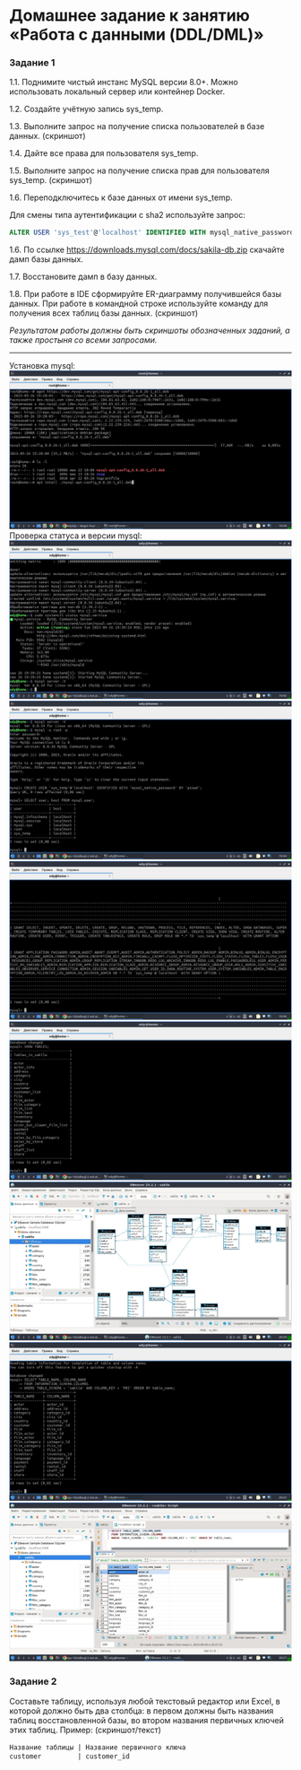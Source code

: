 # Домашнее задание к занятию «Работа с данными (DDL/DML)»
### Задание 1
1.1. Поднимите чистый инстанс MySQL версии 8.0+. Можно использовать локальный сервер или контейнер Docker.

1.2. Создайте учётную запись sys_temp. 

1.3. Выполните запрос на получение списка пользователей в базе данных. (скриншот)

1.4. Дайте все права для пользователя sys_temp. 

1.5. Выполните запрос на получение списка прав для пользователя sys_temp. (скриншот)

1.6. Переподключитесь к базе данных от имени sys_temp.

Для смены типа аутентификации с sha2 используйте запрос: 
```sql
ALTER USER 'sys_test'@'localhost' IDENTIFIED WITH mysql_native_password BY 'password';
```
1.6. По ссылке https://downloads.mysql.com/docs/sakila-db.zip скачайте дамп базы данных.

1.7. Восстановите дамп в базу данных.

1.8. При работе в IDE сформируйте ER-диаграмму получившейся базы данных. При работе в командной строке используйте команду для получения всех таблиц базы данных. (скриншот)

*Результатом работы должны быть скриншоты обозначенных заданий, а также простыня со всеми запросами.*

---

Установка mysql:
![install](https://github.com/OhotinDY/sdb-12-02/blob/main/sql1.jpg)
Проверка статуса и версии mysql:
![install](https://github.com/OhotinDY/sdb-12-02/blob/main/sql2.jpg)
![install](https://github.com/OhotinDY/sdb-12-02/blob/main/sql3.jpg)
![install](https://github.com/OhotinDY/sdb-12-02/blob/main/sql4.jpg)
![install](https://github.com/OhotinDY/sdb-12-02/blob/main/sql5.jpg)
![install](https://github.com/OhotinDY/sdb-12-02/blob/main/sql6.jpg)
![install](https://github.com/OhotinDY/sdb-12-02/blob/main/sql7.jpg)
![install](https://github.com/OhotinDY/sdb-12-02/blob/main/sql8.jpg)

### Задание 2
Составьте таблицу, используя любой текстовый редактор или Excel, в которой должно быть два столбца: в первом должны быть названия таблиц восстановленной базы, во втором названия первичных ключей этих таблиц. Пример: (скриншот/текст)
```
Название таблицы | Название первичного ключа
customer         | customer_id
```

